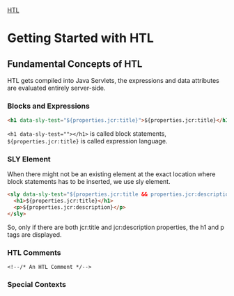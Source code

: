 [HTL](https://experienceleague.adobe.com/docs/experience-manager-htl/content/getting-started.html?lang=en)

# Getting Started with HTL

## Fundamental Concepts of HTL

HTL gets compiled into Java Servlets, the expressions and data attributes are evaluated entirely server-side.

### Blocks and Expressions

```html
<h1 data-sly-test="${properties.jcr:title}">${properties.jcr:title}</h1>
```

`<h1 data-sly-test=""></h1>` is called block statements, `${properties.jcr:title}` is called expression language.

### SLY Element

When there might not be an existing element at the exact location where block statements has to be inserted, we use sly element.

```html
<sly data-sly-test="${properties.jcr:title && properties.jcr:description}">
  <h1>${properties.jcr:title}</h1>
  <p>${properties.jcr:description}</p>
</sly>
```

So, only if there are both jcr:title and jcr:description properties, the h1 and p tags are displayed.

### HTL Comments

```
<!--/* An HTL Comment */-->
```

### Special Contexts
